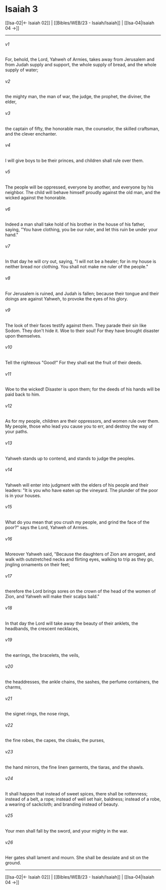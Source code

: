 # Isaiah 3

[[Isa-02|← Isaiah 02]] | [[Bibles/WEB/23 - Isaiah/Isaiah]] | [[Isa-04|Isaiah 04 →]]
***



###### v1 
For, behold, the Lord, Yahweh of Armies, takes away from Jerusalem and from Judah supply and support, the whole supply of bread, and the whole supply of water; 

###### v2 
the mighty man, the man of war, the judge, the prophet, the diviner, the elder, 

###### v3 
the captain of fifty, the honorable man, the counselor, the skilled craftsman, and the clever enchanter. 

###### v4 
I will give boys to be their princes, and children shall rule over them. 

###### v5 
The people will be oppressed, everyone by another, and everyone by his neighbor. The child will behave himself proudly against the old man, and the wicked against the honorable. 

###### v6 
Indeed a man shall take hold of his brother in the house of his father, saying, "You have clothing, you be our ruler, and let this ruin be under your hand." 

###### v7 
In that day he will cry out, saying, "I will not be a healer; for in my house is neither bread nor clothing. You shall not make me ruler of the people." 

###### v8 
For Jerusalem is ruined, and Judah is fallen; because their tongue and their doings are against Yahweh, to provoke the eyes of his glory. 

###### v9 
The look of their faces testify against them. They parade their sin like Sodom. They don't hide it. Woe to their soul! For they have brought disaster upon themselves. 

###### v10 
Tell the righteous "Good!" For they shall eat the fruit of their deeds. 

###### v11 
Woe to the wicked! Disaster is upon them; for the deeds of his hands will be paid back to him. 

###### v12 
As for my people, children are their oppressors, and women rule over them. My people, those who lead you cause you to err, and destroy the way of your paths. 

###### v13 
Yahweh stands up to contend, and stands to judge the peoples. 

###### v14 
Yahweh will enter into judgment with the elders of his people and their leaders: "It is you who have eaten up the vineyard. The plunder of the poor is in your houses. 

###### v15 
What do you mean that you crush my people, and grind the face of the poor?" says the Lord, Yahweh of Armies. 

###### v16 
Moreover Yahweh said, "Because the daughters of Zion are arrogant, and walk with outstretched necks and flirting eyes, walking to trip as they go, jingling ornaments on their feet; 

###### v17 
therefore the Lord brings sores on the crown of the head of the women of Zion, and Yahweh will make their scalps bald." 

###### v18 
In that day the Lord will take away the beauty of their anklets, the headbands, the crescent necklaces, 

###### v19 
the earrings, the bracelets, the veils, 

###### v20 
the headdresses, the ankle chains, the sashes, the perfume containers, the charms, 

###### v21 
the signet rings, the nose rings, 

###### v22 
the fine robes, the capes, the cloaks, the purses, 

###### v23 
the hand mirrors, the fine linen garments, the tiaras, and the shawls. 

###### v24 
It shall happen that instead of sweet spices, there shall be rottenness; instead of a belt, a rope; instead of well set hair, baldness; instead of a robe, a wearing of sackcloth; and branding instead of beauty. 

###### v25 
Your men shall fall by the sword, and your mighty in the war. 

###### v26 
Her gates shall lament and mourn. She shall be desolate and sit on the ground.

***
[[Isa-02|← Isaiah 02]] | [[Bibles/WEB/23 - Isaiah/Isaiah]] | [[Isa-04|Isaiah 04 →]]
